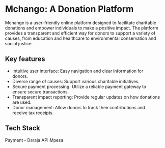 # Mchango: A Donation Platform

Mchango is a user-friendly online platform designed to facilitate charitable donations and empower individuals to make a positive impact. The platform provides a transparent and efficient way for donors to support a variety of causes, from education and healthcare to environmental conservation and social justice.

## Key features

- Intuitive user interface: Easy navigation and clear information for donors.
- Diverse range of causes: Support various charitable initiatives.
- Secure payment processing: Utilize a reliable payment gateway to ensure secure transactions.
- Transparent impact reporting: Provide regular updates on how donations are used.
- Donor management: Allow donors to track their contributions and receive tax receipts.

## Tech Stack

Payment - Daraja API Mpesa

